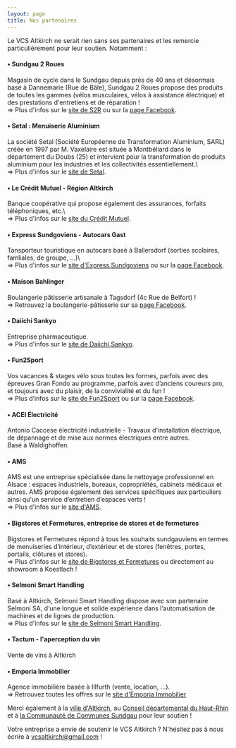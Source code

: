 ```yaml
---
layout: page
title: Nos partenaires
---
```



Le VCS Altkirch ne serait rien sans ses partenaires et les remercie particulièrement pour leur soutien. Notamment :

#### • Sundgau 2 Roues

Magasin de cycle dans le Sundgau depuis près de 40 ans et désormais basé à Dannemarie (Rue de Bâle), Sundgau 2 Roues propose des produits de toutes les gammes (vélos musculaires, vélos à assistance électrique) et des prestations d'entretiens et de réparation !\
=> Plus d'infos sur le [site de S2R](https://www.sundgau2roues.fr/) ou sur la [page Facebook](https://www.facebook.com/Sundgau2Roues).

#### • Setal : Menuiserie Aluminium

La société Setal (Société Européenne de Transformation Aluminium, SARL) créée en 1997 par M. Vaxelaire est située à Montbéliard dans le département du Doubs (25) et intervient pour la transformation de produits aluminium pour les industries et les collectivités essentiellement.\  
=> Plus d'infos sur le [site de Setal](http://www.setal.eu).

#### • Le Crédit Mutuel - Région Altkirch

Banque coopérative qui propose également des assurances, forfaits téléphoniques, etc.\  
=> Plus d'infos sur le [site du Crédit Mutuel](http://www.credit-mutuel.fr).

#### • Express Sundgoviens - Autocars Gast

Tansporteur touristique en autocars basé à Ballersdorf (sorties scolaires, famliales, de groupe, ...)\  
=> Plus d'infos sur le [site d'Express Sundgoviens](http://www.express-sundgoviens.info) ou sur la [page Facebook](https://www.facebook.com/Express-Sundgoviens-486717881526026/).

#### • Maison Bahlinger

Boulangerie pâtisserie artisanale à Tagsdorf (4c Rue de Belfort) !\
=> Retrouvez la boulangerie-pâtisserie sur sa [page Facebook](https://www.facebook.com/bahlingertagsdorf/).

#### • Daiichi Sankyo

Entreprise pharmaceutique.  
=> Plus d'infos sur le [site de Daiichi Sankyo](http://www.daiichi-sankyo.fr).

#### • Fun2Sport

Vos vacances & stages vélo sous toutes les formes, parfois avec des épreuves Gran Fondo au programme, parfois avec d’anciens coureurs pro, et toujours avec du plaisir, de la convivialité et du fun !\
=> Plus d’infos sur le [site de Fun2Sport](http://www.fun2sport.fr/) ou sur la [page Facebook](https://www.facebook.com/alain.lamy.fun2sport.fr/).

#### • ACEI Électricité

Antonio Caccese électricité industrielle - Travaux d'installation électrique, de dépannage et de mise aux normes électriques entre autres.  
Basé à Waldighoffen.



#### • AMS

AMS est une entreprise spécialisée dans le nettoyage professionnel en Alsace : espaces industriels, bureaux, copropriétés, cabinets médicaux et autres. AMS propose également des services spécifiques aux particuliers ainsi qu'un service d’entretien d’espaces verts !\
=> Plus d'infos sur le [site d'AMS](https://ams.alsace/).

#### • Bigstores et Fermetures, entreprise de stores et de fermetures

Bigstores et Fermetures répond à tous les souhaits sundgauviens en termes de menuiseries d’intérieur, d’extérieur et de stores (fenêtres, portes, portails, clôtures et stores).\
=> Plus d'infos sur le [site de Bigstores et Fermetures](https://www.bigstores-fermetures.com/) ou directement au showroom à Koestlach !

#### • Selmoni Smart Handling

Basé à Altkirch, Selmoni Smart Handling dispose avec son partenaire Selmoni SA, d‘une longue et solide expérience dans l‘automatisation de machines et de lignes de production.\
=> Plus d'infos sur le [site de Selmoni Smart Handling](https://www.selmoni-sh.fr/fr/accueil/).

#### • Tactum - l'aperception du vin

Vente de vins à Altkirch 

#### • Emporia Immobilier

Agence immobilière basée à Illfurth (vente, location, ...).\
=> Retrouvez toutes les offres sur le [site d'Emporia Immobilier](https://www.emporia-immobilier.com/)

Merci également à la [ville d'Altkirch](http://www.mairie-altkirch.fr), au [Conseil départemental du Haut-Rhin](https://www.haut-rhin.fr/) et à [la Communauté de Communes Sundgau](https://www.cc-sundgau.fr/) pour leur soutien !

Votre entreprise a envie de soutenir le VCS Altkirch ? N'hésitez pas à nous écrire à [vcsaltkirch@gmail.com](mailto:vcsaltkirch@gmail.com) !




